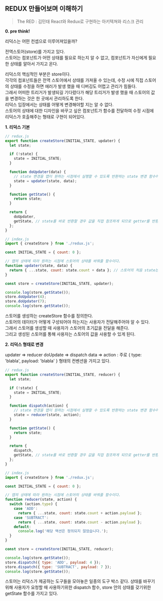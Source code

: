 ## REDUX 만들어보며 이해하기
> The RED : 김민태 React와 Redux로 구현하는 아키텍쳐와 리스크 관리

**0. pre think!**

리덕스는 어떤 컨셉으로 이루어져있을까?

전역스토어(store)를 가지고 있다.<br/>
스토어는 컴포넌트가 어떤 상태를 필요로 하는지 알 수 없고, 컴포넌트가 자신에게 필요한 상태를 알아서 가지고 온다.<br/>

리덕스의 핵심적인 부분은 store이다.<br/>
각각의 컴포넌트들은 전역 스토어에서 상태를 가져올 수 있는데,
수정 시에 직접 스토어의 상태를 수정을 하면 에러가 발생 했을 때 디버깅도 어렵고 관리가 힘들다.<br/>
그래서 어떠한 트리거가 발생되길 기다렸다가 해당 트리거가 발생 했을 때 스토어의 값을 변경하는 것은 한 곳에서 관리하도록 한다.<br/>
리덕스 입장에서는 상태를 어떻게 변경해야할 지는 알 수 없다.<br/>
스토어의 상태에 대한 디자인을 바꾸고 싶은 컴포넌트가 함수를 전달하여 수정 시점에 리덕스가 호출해주는 형태로 구현이 되어있다.

**1. 리덕스 기본**

```javascript
// redux.js
export function createStore(INITIAL_STATE, updater) {
  let state;

  if (!state) {
    state = INITIAL_STATE;
  }

  function doUpdater(data) {
    // state 변경을 앱이 원하는 시점에서 실행할 수 있도록 반환하는 state 변경 함수이다.
    state = updater(state, data);
  }

  function getState() {
    return state;
  }

  return {
    doUpdater,
    getState, // state를 바로 반환할 경우 값을 직접 참조하게 되므로 getter를 반환한다.
  };
}
```

```javascript
// index.js
import { createStore } from './redux.js';

const INITIAL_STATE = { count: 0 };

// 앱의 상태에 따라 원하는 시점에 스토어의 상태를 바꿔줄 함수이다.
function updater(state, data) {
  return { ...state, count: state.count + data }; // 스토어의 처음 state는 primitive type이므로 return을 한 값을 다시 스토어의 state로 바꿔야한다.
}

const store = createStore(INITIAL_STATE, updater);

console.log(store.getState());
store.doUpdater(4);
store.doUpdater(7);
console.log(store.getState());
```

스토어를 생성하는 createStore 함수를 정의한다.<br/>
스토어의 데이터가 어떻게 구성되어야 하는지는 사용자가 전달해주어야 알 수 있다.<br/>
그래서 스토어를 생성할 때 사용자가 스토어의 초기값을 전달을 해준다.<br/>
그리고 생성된 스토어를 통해 사용자는 스토어의 값을 사용할 수 있게 된다.

**2. 리덕스 형태로 변경**

updater => reducer
doUpdate => dispatch
data => action : 주로 { type: 'blabla', payload: 'blabla' } 형태의 컨벤션을 가지고 있다.
```javascript
// redux.js
export function createStore(INITIAL_STATE, reducer) {
  let state;

  if (!state) {
    state = INITIAL_STATE;
  }

  function dispatch(action) {
    // state 변경을 앱이 원하는 시점에서 실행할 수 있도록 반환하는 state 변경 함수이다.
    state = reducer(state, action);
  }

  function getState() {
    return state;
  }

  return {
    dispatch,
    getState, // state를 바로 반환할 경우 값을 직접 참조하게 되므로 getter를 반환한다.
  };
}
```

```javascript
// index.js
import { createStore } from './redux.js';

const INITIAL_STATE = { count: 0 };

// 앱의 상태에 따라 원하는 시점에 스토어의 상태를 바꿔줄 함수이다.
function reducer(state, action) {
  switch (action.type) {
    case 'ADD':
      return { ...state, count: state.count + action.payload };
    case 'SUBTRACT':
      return { ...state, count: state.count - action.payload };
    default:
      console.log('해당 액션은 정의되지 않았습니다.');
  }
}

const store = createStore(INITIAL_STATE, reducer);

console.log(store.getState());
store.dispatch({ type: 'ADD', payload: 4 });
store.dispatch({ type: 'SUBTRACT', payload: 7 });
console.log(store.getState());
```

스토어는 리덕스가 제공하는 도구들을 모아놓은 일종의 도구 박스 같다.
상태를 바꾸기 위해 사용자가 요청할 때 사용하기위한 dispatch 함수, store 안의 상태를 갖기위한 getState 함수를 가지고 있다.
